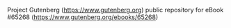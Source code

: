 Project Gutenberg (https://www.gutenberg.org) public repository for eBook #65268 (https://www.gutenberg.org/ebooks/65268)

